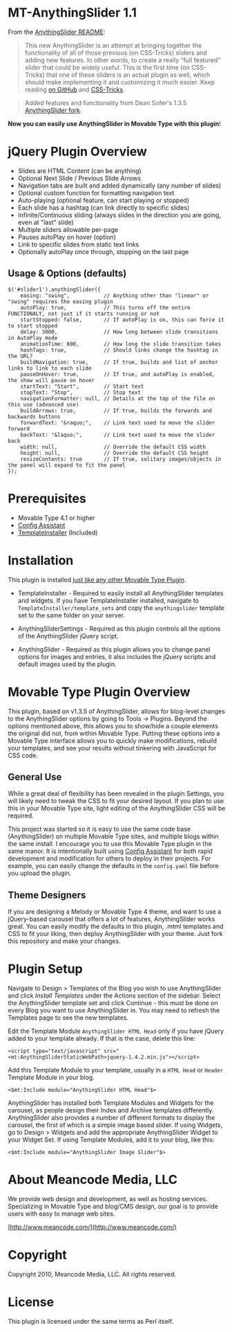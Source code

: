 # MT-AnythingSlider 1.1

From the [AnythingSlider README](http://github.com/dcneiner/AnythingSlider):

> This new AnythingSlider is an attempt at bringing together the functionality of all of those previous (on CSS-Tricks) sliders and adding new features. In other words, to create a really “full featured” slider that could be widely useful. This is the first time (on CSS-Tricks) that one of these sliders is an actual plugin as well, which should make implementing it and customizing it much easier. Keep reading [on GitHub](http://github.com/dcneiner/AnythingSlider) and [CSS-Tricks](http://css-tricks.com/anythingslider-jquery-plugin/). 

> Added features and functionality from Dean Sofer's 1.3.5 [AnythingSlider fork](http://github.com/ProLoser/AnythingSlider).

**Now you can easily use AnythingSlider in Movable Type with this plugin**!

# jQuery Plugin Overview

* Slides are HTML Content (can be anything)
* Optional Next Slide / Previous Slide Arrows
* Navigation tabs are built and added dynamically (any number of slides)
* Optional custom function for formatting navigation text
* Auto-playing (optional feature, can start playing or stopped)
* Each slide has a hashtag (can link directly to specific slides)
* Infinite/Continuous sliding (always slides in the direction you are going, even at "last" slide)
* Multiple sliders allowable per-page
* Pauses autoPlay on hover (option)
* Link to specific slides from static text links
* Optionally autoPlay once through, stopping on the last page

## Usage & Options (defaults)

	$('#slider1').anythingSlider({
		easing: "swing",           // Anything other than "linear" or "swing" requires the easing plugin
		autoPlay: true,            // This turns off the entire FUNCTIONALY, not just if it starts running or not
		startStopped: false,       // If autoPlay is on, this can force it to start stopped
		delay: 3000,               // How long between slide transitions in AutoPlay mode
		animationTime: 600,        // How long the slide transition takes
		hashTags: true,            // Should links change the hashtag in the URL?
		buildNavigation: true,     // If true, builds and list of anchor links to link to each slide
		pauseOnHover: true,        // If true, and autoPlay is enabled, the show will pause on hover
		startText: "Start",        // Start text
		stopText: "Stop",          // Stop text
		navigationFormatter: null, // Details at the top of the file on this use (advanced use)
		buildArrows: true,         // If true, builds the forwards and backwards buttons
		forwardText: "&raquo;",    // Link text used to move the slider forward
		backText: "&laquo;",       // Link text used to move the slider back
		width: null,               // Override the default CSS width
		height: null,              // Override the default CSS height
		resizeContents: true       // If true, solitary images/objects in the panel will expand to fit the panel
	});

# Prerequisites

* Movable Type 4.1 or higher
* [Config Assistant](http://github.com/endevver/mt-plugin-configassistant)
* [TemplateInstaller](http://mt-hacks.com/templateinstaller.html) (Included)

# Installation

This plugin is installed [just like any other Movable Type Plugin](http://www.majordojo.com/2008/12/the-ultimate-guide-to-installing-movable-type-plugins.php).

* TemplateInstaller - Required to easily install all AnythingSlider templates and widgets. If you have TemplateInstaller installed, navigate to `TemplateInstaller/template_sets` and copy the `anythingslider` template set to the same folder on your server.

* AnythingSliderSettings - Required as this plugin controls all the options of the AnythingSlider jQuery script.

* AnythingSlider - Required as this plugin allows you to change panel options for images and entries, it also includes the jQuery scripts and default images used by the plugin.

# Movable Type Plugin Overview

This plugin, based on v1.3.5 of AnythingSlider, allows for blog-level changes to the AnythingSlider options by going to Tools -> Plugins. Beyond the options mentioned above, this allows you to show/hide a couple elements the original did not, from within Movable Type. Putting these options into a Movable Type interface allows you to quickly make modifications, rebuild your templates, and see your results without tinkering with JavaScript for CSS code.

## General Use

While a great deal of flexibility has been revealed in the plugin Settings, you will likely need to tweak the CSS to fit your desired layout. If you plan to use this in your Movable Type site, light editing of the AnythingSlider CSS will be required. 

This project was started so it is easy to use the same code base (AnythingSlider) on multiple Movable Type sites, and multiple blogs within the same install. I encourage you to use this Movable Type plugin in the same manor. It is intentionally built using [Config Assistant](http://github.com/endevver/mt-plugin-configassistant) for both rapid development and modification for others to deploy in their projects. For example, you can easily change the defaults in the `config.yaml` file before you upload the plugin.

## Theme Designers

If you are designing a Melody or Movable Type 4 theme, and want to use a jQuery-based carousel that offers a lot of features, AnythingSlider works great. You can easily modify the defaults in this plugin, .mtml templates and CSS to fit your liking, then deploy AnythingSlider with your theme. Just fork this repository and make your changes.

# Plugin Setup

Navigate to Design > Templates of the Blog you wish to use AnythingSlider and click *Install Templates* under the Actions section of the sidebar. Select the AnythingSlider template set and click Continue - this must be done on every Blog you want to use AnythingSlider in. You may need to refresh the Templates page to see the new templates.  

Edit the Template Module `AnythingSlider HTML Head` only if you have jQuery added to your template already. If that is the case, delete this line:

	<script type="text/javascript" src="<mt:AnythingSliderStaticWebPath>jquery-1.4.2.min.js"></script>
	
Add this Template Module to your template, usually in a `HTML Head` or `Header` Template Module in your blog.

	<$mt:Include module="AnythingSlider HTML Head"$>
	
AnythingSlider has installed both Template Modules and Widgets for the carousel, as people design their Index and Archive templates differently. AnythingSlider also provides a number of different formats to display the carousel, the first of which is a simple image based slider. If using Widgets, go to Design > Widgets and add the appropriate AnythingSlider Widget to your Widget Set. If using Template Modules, add it to your blog, like this:

	<$mt:Include module="AnythingSlider Image Slider"$>

# About Meancode Media, LLC

We provide web design and development, as well as hosting services. Specializing in Movable Type and blog/CMS design, our goal is to provide users with easy to manage web sites.

[http://www.meancode.com/](http://www.meancode.com/)

# Copyright

Copyright 2010, Meancode Media, LLC. All rights reserved.

# License

This plugin is licensed under the same terms as Perl itself.